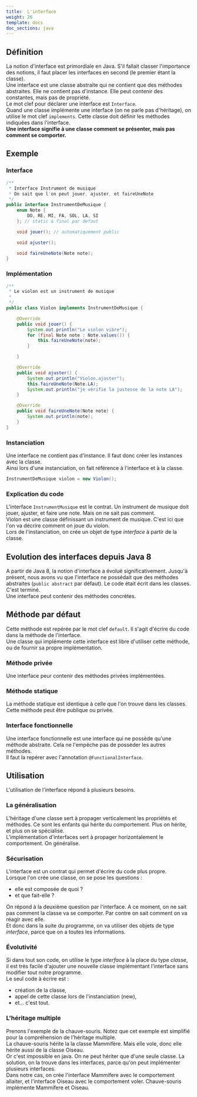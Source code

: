 ```yaml
---
title:  L'interface
weight: 26
template: docs
doc_sections: java
---
```


## Définition

La notion d'interface est primordiale en Java.
S'il fallait classer l'importance des notions, il faut placer les interfaces en second (le premier étant la classe).  
Une interface est une classe abstraite qui ne contient que des méthodes abstraites.
Elle ne contient pas d'instance.
Elle peut contenir des constantes, mais pas de propriété.  
Le mot clef pour déclarer une interface est `Interface`.  
Quand une classe implémente une interface (on ne parle pas d'héritage), on utilise le mot clef `implements`. Cette classe doit définir les méthodes indiquées dans l'interface.  
**Une interface signifie à une classe comment se présenter, mais pas comment se comporter.**  

## Exemple

### Interface

```java
/**
 * Interface Instrument de musique
 * On sait que l'on peut jouer, ajuster, et faireUneNote
 */
public interface InstrumentDeMusique {
    enum Note {
        DO, RE, MI, FA, SOL, LA, SI
    }; // static & final par defaut

    void jouer(); // automatiquement public

    void ajuster();

    void faireUneNote(Note note);
}
```

### Implémentation

``` Java
/**
 * Le violon est un instrument de musique
 *
 */
public class Violon implements InstrumentDeMusique {

    @Override
    public void jouer() {
        System.out.println("Le violon vibre");
        for (final Note note : Note.values()) {
            this.faireUneNote(note);
        }

    }

    @Override
    public void ajuster() {
        System.out.println("Violon.ajuster");
        this.faireUneNote(Note.LA);
        System.out.println("je vérifie la justesse de la note LA");
    }

    @Override
    public void faireUneNote(Note note) {
        System.out.println(note);
    }
}
```

### Instanciation

Une interface ne contient pas d'instance. Il faut donc créer les instances avec la classe.  
Ainsi lors d'une instanciation, on fait référence à l'interface et à la classe.  

```java
InstrumentDeMusique violon = new Violon();
```

### Explication du code

L'interface `InstrumentMusique` est le contrat. Un instrument de musique doit jouer, ajuster, et faire une note.
Mais on ne sait pas comment.  
Violon est une classe définissant un instrument de musique.
C'est ici que l'on va décrire comment on joue du violon.  
Lors de l'instanciation, on crée un objet de type *interface* à partir de la classe.

## Evolution des interfaces depuis Java 8

A partir de Java 8, la notion d'interface a évolué significativement.
Jusqu'à présent, nous avons vu que l'interface ne possédait que des méthodes abstraites (`public abstract` par défaut).
Le code était écrit dans les classes.  
C'est terminé.  
Une interface peut contenir des méthodes concrètes.

## Méthode par défaut

Cette méthode est repérée par le mot clef `default`.
Il s'agit d'écrire du code dans la méthode de l'interface.  
Une classe qui implémente cette interface est libre d'utiliser cette méthode, ou de fournir sa propre implémentation.

### Méthode privée

Une interface peur contenir des méthodes privées implémentées.

### Méthode statique

La méthode statique est identique à celle que l'on trouve dans les classes.
Cette méthode peut être publique ou privée.

### Interface fonctionnelle

Une interface fonctionnelle est une interface qui ne possède qu'une méthode abstraite.
Cela ne l'empêche pas de posséder les autres méthodes.  
Il faut la repérer avec l'annotation `@FunctionalInterface`.  

## Utilisation

L'utilisation de l'interface répond à plusieurs besoins.

### La généralisation

L'héritage d'une classe sert à propager verticalement les propriétés et méthodes.
Ce sont les enfants qui hérite du comportement.
Plus on hérite, et plus on se spécialise.  
L'implémentation d'interfaces sert à propager horizontalement le comportement.
On généralise.  

### Sécurisation

L'interface est un contrat qui permet d'écrire du code plus propre.  
Lorsque l'on crée une classe, on se pose les questions :

* elle est composée de quoi ?
* et que fait-elle ?

On répond à la deuxième question par l'interface. A ce moment, on ne sait pas comment la classe va se comporter.
Par contre on sait comment on va réagir avec elle.  
Et donc dans la suite du programme, on va utiliser des objets de type *interface*, parce que on a toutes les informations.

### Évolutivité

Si dans tout son code, on utilise le type *interface* à la place du type *classe*, il est très facile d'ajouter une nouvelle classe implémentant l'interface sans modifier tout notre programme.  
Le seul code à écrire est :

* création de la classe,
* appel de cette classe lors de l'instanciation (new),
* et... c'est tout.

### L'héritage multiple

Prenons l'exemple de la chauve-souris.
Notez que cet exemple est simplifié pour la compréhension de l'héritage multiple.  
La chauve-souris hérite la la classe Mammifère.
Mais elle vole, donc elle hérite aussi de la classe Oiseau.  
Or c'est impossible en java. On ne peut hériter que d'une seule classe.
La solution, on la trouve dans les interfaces, parce qu'on peut implémenter plusieurs interfaces.  
Dans notre cas, on crée l'interface Mammifere avec le comportement allaiter, et l'interface Oiseau avec le comportement voler.
Chauve-souris implémente Mammifere et Oiseau.
